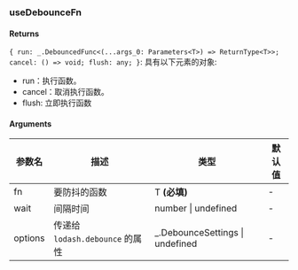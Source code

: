 ### useDebounceFn

#### Returns

`{ run: _.DebouncedFunc<(...args_0: Parameters<T>) => ReturnType<T>>; cancel: () => void; flush: any; }`: 具有以下元素的对象:

- run：执行函数。
- cancel：取消执行函数。
- flush: 立即执行函数

#### Arguments

| 参数名  | 描述                            | 类型                             | 默认值 |
| ------- | ------------------------------- | -------------------------------- | ------ |
| fn      | 要防抖的函数                    | T **(必填)**                     | -      |
| wait    | 间隔时间                        | number \| undefined              | -      |
| options | 传递给 `lodash.debounce` 的属性 | \_.DebounceSettings \| undefined | -      |
